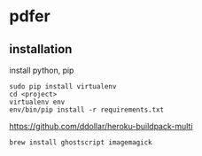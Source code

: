 # pdfer

## installation

install python, pip
```
sudo pip install virtualenv
cd <project>
virtualenv env
env/bin/pip install -r requirements.txt 
```

https://github.com/ddollar/heroku-buildpack-multi

```
brew install ghostscript imagemagick
```

